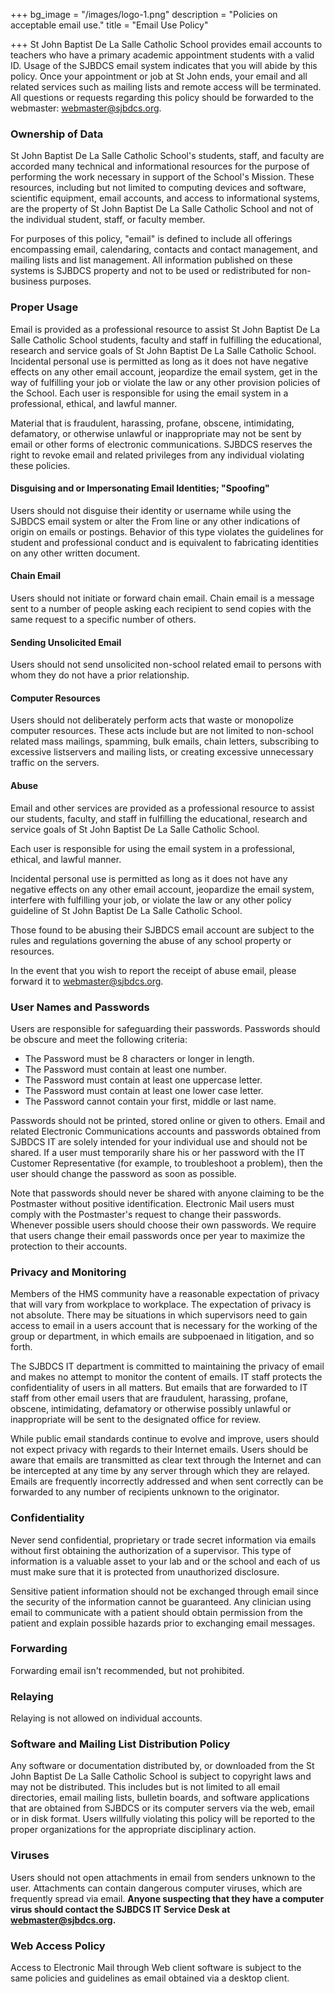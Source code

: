 +++
bg_image = "/images/logo-1.png"
description = "Policies on acceptable email use."
title = "Email Use Policy"

+++
St John Baptist De La Salle Catholic School provides email accounts to teachers  who have a primary academic appointment students with a valid ID. Usage of the SJBDCS email system indicates that you will abide by this policy. Once your appointment or job at St John ends, your email and all related services such as mailing lists and remote access will be terminated. All questions or requests regarding this policy should be forwarded to the webmaster: [webmaster@sjbdcs.org](mailto:webmaster@sjbdcs.org).

### Ownership of Data

St John Baptist De La Salle Catholic School's students, staff, and faculty are accorded many technical and informational resources for the purpose of performing the work necessary in support of the School's Mission. These resources, including but not limited to computing devices and software, scientific equipment, email accounts, and access to informational systems, are the property of St John Baptist De La Salle Catholic School and not of the individual student, staff, or faculty member.

For purposes of this policy, "email" is defined to include all offerings encompassing email, calendaring, contacts and contact management, and mailing lists and list management. All information published on these systems is SJBDCS property and not to be used or redistributed for non-business purposes.

### Proper Usage

Email is provided as a professional resource to assist St John Baptist De La Salle Catholic School students, faculty and staff in fulfilling the educational, research and service goals of St John Baptist De La Salle Catholic School. Incidental personal use is permitted as long as it does not have negative effects on any other email account, jeopardize the email system, get in the way of fulfilling your job or violate the law or any other provision policies of the School. Each user is responsible for using the email system in a professional, ethical, and lawful manner.

Material that is fraudulent, harassing, profane, obscene, intimidating, defamatory, or otherwise unlawful or inappropriate may not be sent by email or other forms of electronic communications. SJBDCS reserves the right to revoke email and related privileges from any individual violating these policies.

#### Disguising and or Impersonating Email Identities; "Spoofing"

Users should not disguise their identity or username while using the SJBDCS email system or alter the From line or any other indications of origin on emails or postings. Behavior of this type violates the guidelines for student and professional conduct and is equivalent to fabricating identities on any other written document.

#### Chain Email

Users should not initiate or forward chain email. Chain email is a message sent to a number of people asking each recipient to send copies with the same request to a specific number of others.

#### Sending Unsolicited Email

Users should not send unsolicited non-school related email to persons with whom they do not have a prior relationship.

#### Computer Resources

Users should not deliberately perform acts that waste or monopolize computer resources. These acts include but are not limited to non-school related mass mailings, spamming, bulk emails, chain letters, subscribing to excessive listservers and mailing lists, or creating excessive unnecessary traffic on the servers.

#### Abuse

Email and other services are provided as a professional resource to assist our students, faculty, and staff in fulfilling the educational, research and service goals of St John Baptist De La Salle Catholic School.

Each user is responsible for using the email system in a professional, ethical, and lawful manner.

Incidental personal use is permitted as long as it does not have any negative effects on any other email account, jeopardize the email system, interfere with fulfilling your job, or violate the law or any other policy guideline of St John Baptist De La Salle Catholic School.

Those found to be abusing their SJBDCS email account are subject to the rules and regulations governing the abuse of any school property or resources.  
  
In the event that you wish to report the receipt of abuse email, please forward it to [webmaster@sjbdcs.org](mailto:webmaster@sjbdcs.org).

### User Names and Passwords

Users are responsible for safeguarding their passwords. Passwords should be obscure and meet the following criteria:

* The Password must be 8 characters or longer in length.
* The Password must contain at least one number.
* The Password must contain at least one uppercase letter.
* The Password must contain at least one lower case letter.
* The Password cannot contain your first, middle or last name.

Passwords should not be printed, stored online or given to others. Email and related Electronic Communications accounts and passwords obtained from SJBDCS IT are solely intended for your individual use and should not be shared. If a user must temporarily share his or her password with the IT Customer Representative (for example, to troubleshoot a problem), then the user should change the password as soon as possible.

Note that passwords should never be shared with anyone claiming to be the Postmaster without positive identification. Electronic Mail users must comply with the Postmaster's request to change their passwords. Whenever possible users should choose their own passwords. We require that users change their email passwords once per year to maximize the protection to their accounts.

### Privacy and Monitoring

Members of the HMS community have a reasonable expectation of privacy that will vary from workplace to workplace. The expectation of privacy is not absolute. There may be situations in which supervisors need to gain access to email in a users account that is necessary for the working of the group or department, in which emails are subpoenaed in litigation, and so forth. 

The SJBDCS IT department is committed to maintaining the privacy of email and makes no attempt to monitor the content of emails. IT staff protects the confidentiality of users in all matters. But emails that are forwarded to IT staff from other email users that are fraudulent, harassing, profane, obscene, intimidating, defamatory or otherwise possibly unlawful or inappropriate will be sent to the designated office for review.

While public email standards continue to evolve and improve, users should not expect privacy with regards to their Internet emails. Users should be aware that emails are transmitted as clear text through the Internet and can be intercepted at any time by any server through which they are relayed. Emails are frequently incorrectly addressed and when sent correctly can be forwarded to any number of recipients unknown to the originator.

### Confidentiality

Never send confidential, proprietary or trade secret information via emails without first obtaining the authorization of a supervisor. This type of information is a valuable asset to your lab and or the school and each of us must make sure that it is protected from unauthorized disclosure.

Sensitive patient information should not be exchanged through email since the security of the information cannot be guaranteed. Any clinician using email to communicate with a patient should obtain permission from the patient and explain possible hazards prior to exchanging email messages.

### Forwarding

Forwarding email isn't recommended, but not prohibited.

### Relaying

Relaying is not allowed on individual accounts.

### Software and Mailing List Distribution Policy

Any software or documentation distributed by, or downloaded from the St John Baptist De La Salle Catholic School is subject to copyright laws and may not be distributed. This includes but is not limited to all email directories, email mailing lists, bulletin boards, and software applications that are obtained from SJBDCS or its computer servers via the web, email or in disk format. Users willfully violating this policy will be reported to the proper organizations for the appropriate disciplinary action.

### Viruses

Users should not open attachments in email from senders unknown to the user. Attachments can contain dangerous computer viruses, which are frequently spread via email. **Anyone suspecting that they have a computer virus should contact the SJBDCS IT Service Desk at webmaster@sjbdcs.org.**

### Web Access Policy

Access to Electronic Mail through Web client software is subject to the same policies and guidelines as email obtained via a desktop client.